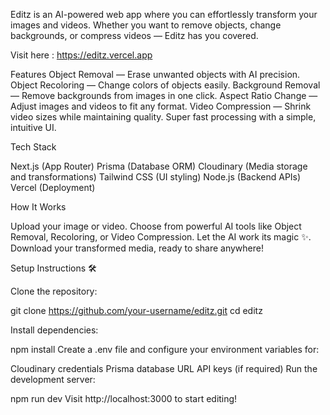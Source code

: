 Editz is an AI-powered web app where you can effortlessly transform your images and videos. Whether you want to remove objects, change backgrounds, or compress videos — Editz has you covered.

Visit here  : https://editz.vercel.app

Features 
 Object Removal — Erase unwanted objects with AI precision.
 Object Recoloring — Change colors of objects easily.
 Background Removal — Remove backgrounds from images in one click.
 Aspect Ratio Change — Adjust images and videos to fit any format.
 Video Compression — Shrink video sizes while maintaining quality.
 Super fast processing with a simple, intuitive UI.


 Tech Stack 

Next.js (App Router)
Prisma (Database ORM)
Cloudinary (Media storage and transformations)
Tailwind CSS (UI styling)
Node.js (Backend APIs)
Vercel (Deployment)

How It Works 

Upload your image or video.
Choose from powerful AI tools like Object Removal, Recoloring, or Video Compression.
Let the AI work its magic ✨.
Download your transformed media, ready to share anywhere!


Setup Instructions 🛠️

Clone the repository:

git clone https://github.com/your-username/editz.git
cd editz



Install dependencies:

npm install
Create a .env file and configure your environment variables for:

Cloudinary credentials
Prisma database URL
API keys (if required)
Run the development server:

npm run dev
Visit http://localhost:3000 to start editing!

